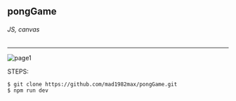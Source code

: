 ## pongGame

###### JS, canvas
***

![page1](http://drive.google.com/uc?export=view&id=1PeJbH-TzhcZr-hdiIZ1hp5aWqf5_Ohlw)

STEPS:

	$ git clone https://github.com/mad1982max/pongGame.git
    $ npm run dev
